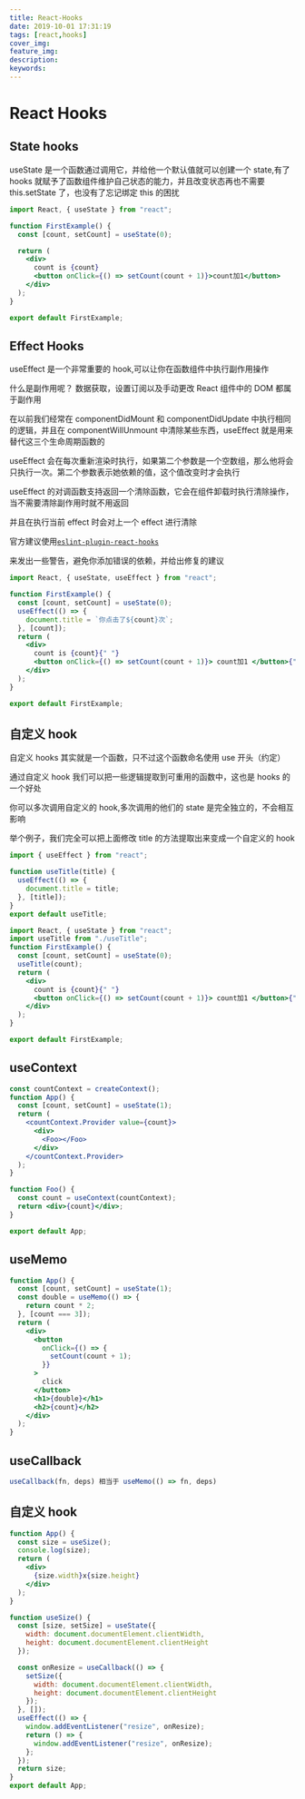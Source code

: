```yaml
---
title: React-Hooks
date: 2019-10-01 17:31:19
tags: [react,hooks]
cover_img:
feature_img:
description:
keywords:
---
```


# React Hooks

## State hooks

useState 是一个函数通过调用它，并给他一个默认值就可以创建一个 state,有了 hooks 就赋予了函数组件维护自己状态的能力，并且改变状态再也不需要 this.setState 了，也没有了忘记绑定 this 的困扰

```jsx
import React, { useState } from "react";

function FirstExample() {
  const [count, setCount] = useState(0);

  return (
    <div>
      count is {count}
      <button onClick={() => setCount(count + 1)}>count加1</button>
    </div>
  );
}

export default FirstExample;
```

## Effect Hooks

useEffect 是一个非常重要的 hook,可以让你在函数组件中执行副作用操作

什么是副作用呢？ 数据获取，设置订阅以及手动更改 React 组件中的 DOM 都属于副作用

在以前我们经常在 componentDidMount 和 componentDidUpdate 中执行相同的逻辑，并且在 componentWillUnmount 中清除某些东西，useEffect 就是用来替代这三个生命周期函数的

useEffect 会在每次重新渲染时执行，如果第二个参数是一个空数组，那么他将会只执行一次。第二个参数表示她依赖的值，这个值改变时才会执行

useEffect 的对调函数支持返回一个清除函数，它会在组件卸载时执行清除操作，当不需要清除副作用时就不用返回

并且在执行当前 effect 时会对上一个 effect 进行清除

官方建议使用[`eslint-plugin-react-hooks`](https://www.npmjs.com/package/eslint-plugin-react-hooks#installation)

来发出一些警告，避免你添加错误的依赖，并给出修复的建议

```jsx
import React, { useState, useEffect } from "react";

function FirstExample() {
  const [count, setCount] = useState(0);
  useEffect(() => {
    document.title = `你点击了${count}次`;
  }, [count]);
  return (
    <div>
      count is {count}{" "}
      <button onClick={() => setCount(count + 1)}> count加1 </button>{" "}
    </div>
  );
}

export default FirstExample;
```

## 自定义 hook

自定义 hooks 其实就是一个函数，只不过这个函数命名使用 use 开头（约定）

通过自定义 hook 我们可以把一些逻辑提取到可重用的函数中，这也是 hooks 的一个好处

你可以多次调用自定义的 hook,多次调用的他们的 state 是完全独立的，不会相互影响

举个例子，我们完全可以把上面修改 title 的方法提取出来变成一个自定义的 hook

```jsx
import { useEffect } from "react";

function useTitle(title) {
  useEffect(() => {
    document.title = title;
  }, [title]);
}
export default useTitle;
```

```jsx
import React, { useState } from "react";
import useTitle from "./useTitle";
function FirstExample() {
  const [count, setCount] = useState(0);
  useTitle(count);
  return (
    <div>
      count is {count}{" "}
      <button onClick={() => setCount(count + 1)}> count加1 </button>{" "}
    </div>
  );
}

export default FirstExample;
```

## useContext

```jsx
const countContext = createContext();
function App() {
  const [count, setCount] = useState(1);
  return (
    <countContext.Provider value={count}>
      <div>
        <Foo></Foo>
      </div>
    </countContext.Provider>
  );
}

function Foo() {
  const count = useContext(countContext);
  return <div>{count}</div>;
}

export default App;
```

## useMemo

```jsx
function App() {
  const [count, setCount] = useState(1);
  const double = useMemo(() => {
    return count * 2;
  }, [count === 3]);
  return (
    <div>
      <button
        onClick={() => {
          setCount(count + 1);
        }}
      >
        click
      </button>
      <h1>{double}</h1>
      <h2>{count}</h2>
    </div>
  );
}
```

## useCallback

```jsx
useCallback(fn, deps) 相当于 useMemo(() => fn, deps)
```

## 自定义 hook

```jsx
function App() {
  const size = useSize();
  console.log(size);
  return (
    <div>
      {size.width}x{size.height}
    </div>
  );
}

function useSize() {
  const [size, setSize] = useState({
    width: document.documentElement.clientWidth,
    height: document.documentElement.clientHeight
  });

  const onResize = useCallback(() => {
    setSize({
      width: document.documentElement.clientWidth,
      height: document.documentElement.clientHeight
    });
  }, []);
  useEffect(() => {
    window.addEventListener("resize", onResize);
    return () => {
      window.addEventListener("resize", onResize);
    };
  });
  return size;
}
export default App;
```
